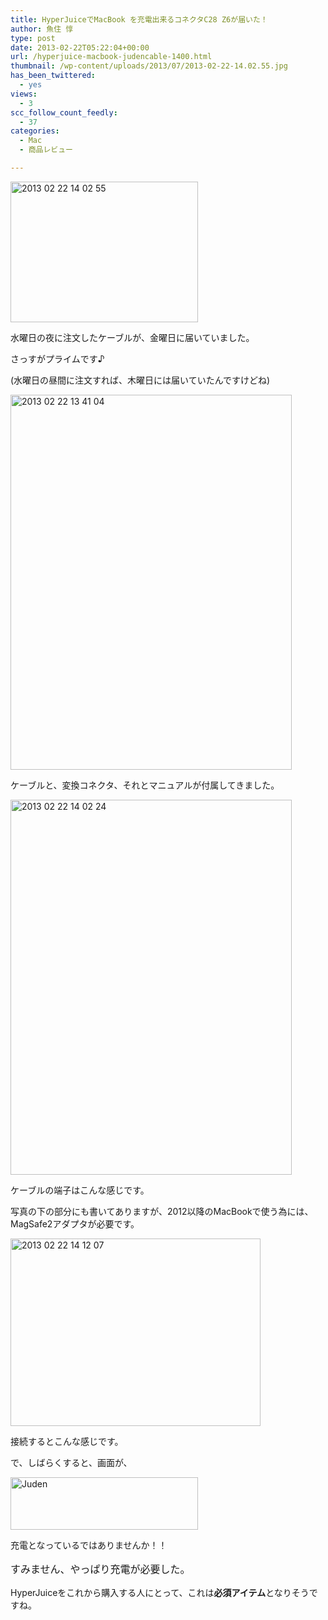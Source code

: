 ```yaml
---
title: HyperJuiceでMacBook を充電出来るコネクタC28 Z6が届いた！
author: 魚住 惇
type: post
date: 2013-02-22T05:22:04+00:00
url: /hyperjuice-macbook-judencable-1400.html
thumbnail: /wp-content/uploads/2013/07/2013-02-22-14.02.55.jpg
has_been_twittered:
  - yes
views:
  - 3
scc_follow_count_feedly:
  - 37
categories:
  - Mac
  - 商品レビュー

---
```

<img decoding="async" loading="lazy" title="2013-02-22 14.02.55.jpg" src="/wp-content/uploads/2013/02/2013-02-22-14.02.55.jpg" alt="2013 02 22 14 02 55" width="300" height="225" border="0" />

<!--more-->

水曜日の夜に注文したケーブルが、金曜日に届いていました。

さっすがプライムです♪

(水曜日の昼間に注文すれば、木曜日には届いていたんですけどね)</p> 

<img decoding="async" loading="lazy" title="2013-02-22 13.41.04.jpg" src="/wp-content/uploads/2013/02/2013-02-22-13.41.04.jpg" alt="2013 02 22 13 41 04" width="450" height="600" border="0" /> 

ケーブルと、変換コネクタ、それとマニュアルが付属してきました。</p> 

<img decoding="async" loading="lazy" title="2013-02-22 14.02.24.jpg" src="/wp-content/uploads/2013/02/2013-02-22-14.02.24.jpg" alt="2013 02 22 14 02 24" width="450" height="600" border="0" /> 

ケーブルの端子はこんな感じです。

写真の下の部分にも書いてありますが、2012以降のMacBookで使う為には、MagSafe2アダプタが必要です。</p> 

<img decoding="async" loading="lazy" title="2013-02-22 14.12.07.jpg" src="/wp-content/uploads/2013/02/2013-02-22-14.12.07.jpg" alt="2013 02 22 14 12 07" width="400" height="300" border="0" /> 

接続するとこんな感じです。</p> 

で、しばらくすると、画面が、

<img decoding="async" loading="lazy" title="juden.png" src="/wp-content/uploads/2013/02/juden1.png" alt="Juden" width="300" height="84" border="0" /> 

充電となっているではありませんか！！</p> 

<p style="font-size: 16px;">
  すみません、やっぱり充電が必要した。
</p>

HyperJuiceをこれから購入する人にとって、これは**必須アイテム**となりそうですね。</p>
